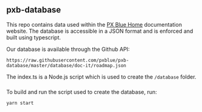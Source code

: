 ## pxb-database
This repo contains data used within the [PX Blue Home](https://pxblue.github.io) documentation website.
The database is accessible in a JSON format and is enforced and built using typescript. 

Our database is available through the Github API: 
```
https://raw.githubusercontent.com/pxblue/pxb-database/master/database/doc-it/roadmap.json
```

The index.ts is a Node.js script which is used to create the `/database` folder. 

### 
To build and run the script used to create the database, run: 
```
yarn start
```




